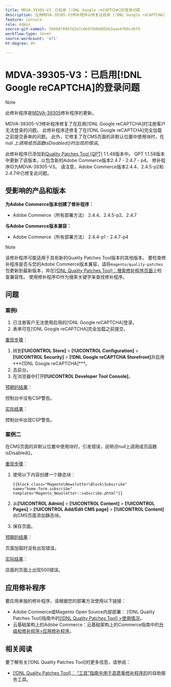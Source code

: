 ```yaml
---
title: MDVA-39305-V3：已启用 [!DNL Google reCAPTCHA]的登录问题
description: 应用MDVA-39305-V3修补程序以修复在启用 [!DNL Google reCAPTCHA] 后注册客户无法登录的Adobe Commerce问题。 此修补程序还修复了在 [!DNL Google reCAPTCHA] 完全加载之前提交表单的问题。 此外，它还修复了以下错误*在CMS页面的非默认位置中使用块时，在null*上调用成员函数isDisabled() 。
feature: Console
role: Admin
source-git-commit: 7846079987d2b7c0e9fdd0485bb3aae4f09cd6f9
workflow-type: tm+mt
source-wordcount: '471'
ht-degree: 0%

---
```


# MDVA-39305-V3：已启用[!DNL Google reCAPTCHA]的登录问题

>[!NOTE]
>
>此修补程序是[MDVA-39305](/help/tools/quality-patches-tool/patches-available-in-qpt/v1-1-1/mdva-39305-login-issues-with-enabled-google-recaptcha.md)修补程序的更新。

MDVA-39305-V3修补程序修复了在启用[!DNL Google reCAPTCHA]时注册客户无法登录的问题。 此修补程序还修复了在[!DNL Google reCAPTCHA]完全加载之前提交表单的问题。 此外，它修复了在CMS页面的非默认位置中使用块时，在null *上调用成员函数isDisabled()时出现的错误*。

此修补程序已添加到[Quality Patches Tool (QPT)](https://experienceleague.adobe.com/en/docs/commerce-knowledge-base/kb/announcements/commerce-announcements/magento-quality-patches-released-new-tool-to-self-serve-quality-patches) 1.1.48版本中。 QPT 1.1.58版本中更新了该版本，以包含新的Adobe Commerce版本2.4.7 - 2.4.7 - p4。 修补程序ID为MDVA-39305-V3。 请注意，Adobe Commerce版本2.4.4、2.4.5-p2和2.4.7中已修复此问题。

## 受影响的产品和版本

**为Adobe Commerce版本创建了修补程序：**

* Adobe Commerce（所有部署方法） 2.4.4、2.4.5-p2、2.4.7

**与Adobe Commerce版本兼容：**

* Adobe Commerce（所有部署方法） 2.4.4-p1 - 2.4.7-p4

>[!NOTE]
>
>该修补程序可能适用于具有新的Quality Patches Tool版本的其他版本。 要检查修补程序是否与您的Adobe Commerce版本兼容，请将`magento/quality-patches`包更新到最新版本，并在[[!DNL Quality Patches Tool]：搜索修补程序页面](https://experienceleague.adobe.com/en/docs/commerce-knowledge-base/kb/announcements/commerce-announcements/magento-quality-patches-released-new-tool-to-self-serve-quality-patches)上检查兼容性。 使用修补程序ID作为搜索关键字来查找修补程序。

## 问题

### 案例I

1. 已注册客户无法使用启用的[!DNL Google reCAPTCHA]登录。
1. 表单可在[!DNL Google reCAPTCHA]完全加载之前提交。

<u>重现步骤</u>：

1. 转到&#x200B;**[!UICONTROL Store]** > **[!UICONTROL Configuration]** > **[!UICONTROL Security]** > **[!DNL Google reCAPTCHA Storefront]**&#x200B;并启用***[!DNL Google reCAPTCHA]***。
1. 去前台。
1. 在浏览器中打开&#x200B;**[!UICONTROL Developer Tool Console]**。

<u>预期的结果</u>：

控制台中没有CSP警告。

<u>实际结果</u>：

控制台中出现CSP警告。

### 案例二

在CMS页面的非默认位置中使用块时，引发错误，说明&#x200B;*在null*&#x200B;上调用成员函数isDisabled()。

<u>重现步骤</u>：

1. 使用以下内容创建一个静态块：

   ```
   {{block class="Magento\Newsletter\Block\Subscribe" name="home.form.subscribe"
   template="Magento_Newsletter::subscribe.phtml"}}
   ```

1. 从&#x200B;**[!UICONTROL Admin]** > **[!UICONTROL Content]** > **[!UICONTROL Pages]** > **[!UICONTROL Add/Edit CMS page]** > **[!UICONTROL Content]**&#x200B;向CMS页面添加静态块。
1. 保存页面。

<u>预期的结果</u>：

页面加载时没有出现错误。

<u>实际结果</u>：

店面的页面上出现500错误。

## 应用修补程序

要应用单独的修补程序，请根据您的部署方法使用以下链接：

* Adobe Commerce或Magento Open Source内部部署： [!DNL Quality Patches Tool]指南中的[[!DNL Quality Patches Tool] >使用情况](/help/tools/quality-patches-tool/usage.md)。
* 云基础架构上的Adobe Commerce：云基础架构上的Commerce指南中的[升级和修补程序>应用修补程序](https://experienceleague.adobe.com/docs/commerce-cloud-service/user-guide/develop/upgrade/apply-patches.html)。

## 相关阅读

要了解有关[!DNL Quality Patches Tool]的更多信息，请参阅：

* [[!DNL Quality Patches Tool]： “工具”指南中用于高质量修补程序的](/help/tools/quality-patches-tool/quality-patches-tool-to-self-serve-quality-patches.md)的自助服务工具。


